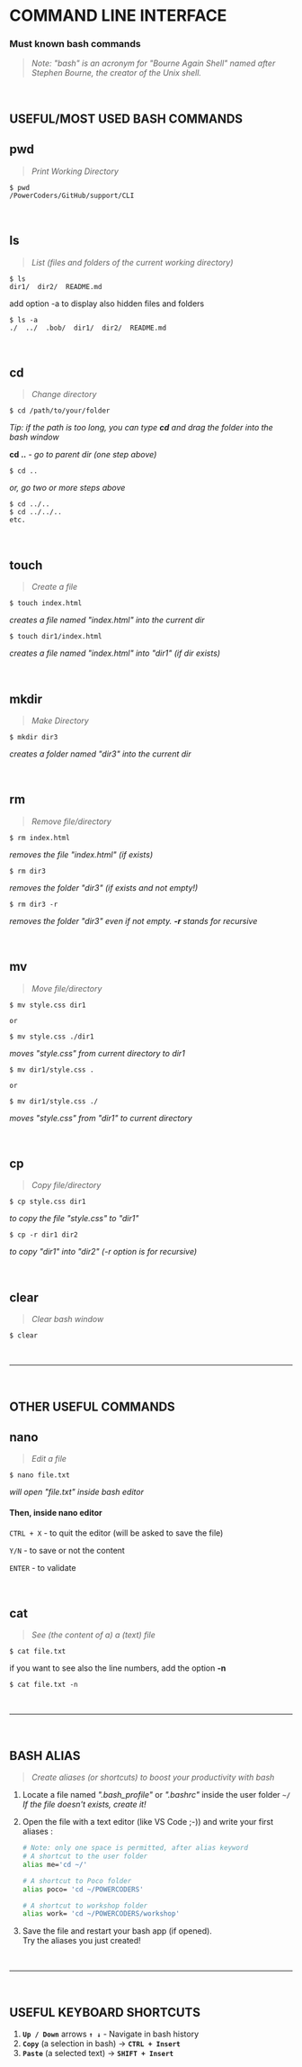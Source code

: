 # COMMAND LINE INTERFACE
### Must known bash commands

> *Note: "bash" is an acronym for "Bourne Again Shell" named after Stephen Bourne, the creator of the Unix shell.*

<br>

## USEFUL/MOST USED BASH COMMANDS

## pwd
> *Print Working Directory*
```shell
$ pwd
/PowerCoders/GitHub/support/CLI
```

<br>

## ls
> *List (files and folders of the current working directory)*

```shell
$ ls
dir1/  dir2/  README.md
```
add option -a to display also hidden files and folders 
```shell
$ ls -a
./  ../  .bob/  dir1/  dir2/  README.md
```

<br>

## cd
> *Change directory*

```shell
$ cd /path/to/your/folder
```
*Tip: if the path is too long, you can type **cd** and drag the folder into the bash window*

**cd ..** - *go to parent dir (one step above)*
```shell
$ cd ..
```

*or, go two or more steps above*
```shell
$ cd ../..
$ cd ../../..
etc.
```

<br>

## touch
> *Create a file*

```shell
$ touch index.html
```
*creates a file named "index.html" into the current dir*

```shell
$ touch dir1/index.html
```
*creates a file named "index.html" into "dir1" (if dir exists)*

<br>

## mkdir
> *Make Directory*

```shell
$ mkdir dir3
```
*creates a folder named "dir3" into the current dir*

<br>

## rm
> *Remove file/directory*
```shell
$ rm index.html
```
*removes the file "index.html" (if exists)*

```shell
$ rm dir3
```
*removes the folder "dir3" (if exists and not empty!)*

```shell
$ rm dir3 -r
```
*removes the folder "dir3" even if not empty. **-r** stands for recursive*

<br>

## mv
> *Move file/directory*
```shell
$ mv style.css dir1

or

$ mv style.css ./dir1
```
*moves "style.css" from current directory to dir1*

```shell
$ mv dir1/style.css .

or

$ mv dir1/style.css ./
```
*moves "style.css" from "dir1" to current directory*

<br>

## cp
> *Copy file/directory*
```shell
$ cp style.css dir1
```
*to copy the file "style.css" to "dir1"*

```shell
$ cp -r dir1 dir2
```
*to copy "dir1" into "dir2" (-r option is for recursive)*

<br>

## clear
> *Clear bash window*
```shell
$ clear
```

<br>

---

<br>

## OTHER USEFUL COMMANDS

## nano
> *Edit a file*

```shell
$ nano file.txt
```
*will open "file.txt" inside bash editor*

#### Then, inside nano editor
`CTRL + X` - to quit the editor (will be asked to save the file)

`Y/N` - to save or not the content

`ENTER` - to validate

<br>

## cat
> *See (the content of a) a (text) file*
```shell
$ cat file.txt
```

if you want to see also the line numbers, add the option **-n**

```shell
$ cat file.txt -n
```

<br>

---

<br>

## BASH ALIAS
> *Create aliases (or shortcuts) to boost your productivity with bash*

1. Locate a file named *".bash_profile"* or *".bashrc"* inside the user folder ```~/```<br>
   *If the file doesn't exists, create it!*

2. Open the file with a text editor (like VS Code ;-)) and write your first aliases :
   
    ```bash
    # Note: only one space is permitted, after alias keyword
    # A shortcut to the user folder
    alias me='cd ~/'
    
    # A shortcut to Poco folder
    alias poco= 'cd ~/POWERCODERS'

    # A shortcut to workshop folder
    alias work= 'cd ~/POWERCODERS/workshop'
    ```
3. Save the file and restart your bash app (if opened).<br>
   Try the aliases you just created!

<br>

---

<br>

## USEFUL KEYBOARD SHORTCUTS

1. **`Up / Down`** arrows **`↑ ↓`** - Navigate in bash history
2. **`Copy`** (a selection in bash) → **`CTRL + Insert`**
3. **`Paste`** (a selected text) → **`SHIFT + Insert`**